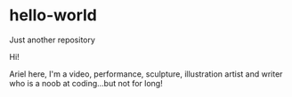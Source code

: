 # hello-world
Just another repository

Hi!

Ariel here, I'm a video, performance, sculpture, illustration artist and writer who is a noob at coding...but not for long! 
